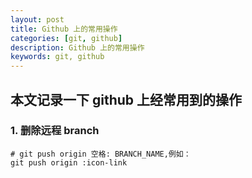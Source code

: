 ```yaml
---
layout: post  
title: Github 上的常用操作  
categories: [git, github]  
description: Github 上的常用操作  
keywords: git, github  
---
```


## 本文记录一下 github 上经常用到的操作

### 1. 删除远程 branch

```
# git push origin 空格: BRANCH_NAME,例如：
git push origin :icon-link
```
